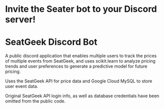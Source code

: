 # Invite the Seater bot to your Discord server!
# SeatGeek Discord Bot
A public discord application that enables multiple users to track the prices of multiple events from SeatGeek, and uses scikit.learn to analyze pricing trends and user preferences to generate a predictive model for future pricing. 

Uses the SeatGeek API for price data and Google Cloud MySQL to store user event data.

Original SeatGeek API login info, as well as database credentials have been omitted from the public code.

